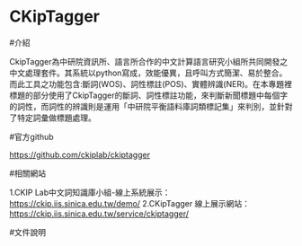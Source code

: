 # CKipTagger

#介紹

CkipTagger為中研院資訊所、語言所合作的中文計算語言研究小組所共同開發之中文處理套件。其系統以python寫成，效能優異，且呼叫方式簡潔、易於整合。而此工具之功能包含:斷詞(WOS)、詞性標註(POS)、實體辨識(NER)。在本專題裡標題的部分使用了CkipTagger的斷詞、詞性標註功能，來判斷新聞標題中每個字的詞性，而詞性的辨識則是運用「中研院平衡語料庫詞類標記集」來判別，並針對了特定詞彙做標題處理。

#官方github

https://github.com/ckiplab/ckiptagger

#相關網站

  1.CKIP Lab中文詞知識庫小組-線上系統展示：https://ckip.iis.sinica.edu.tw/demo/
  2.CKipTagger 線上展示網站：https://ckip.iis.sinica.edu.tw/service/ckiptagger/

#文件說明

